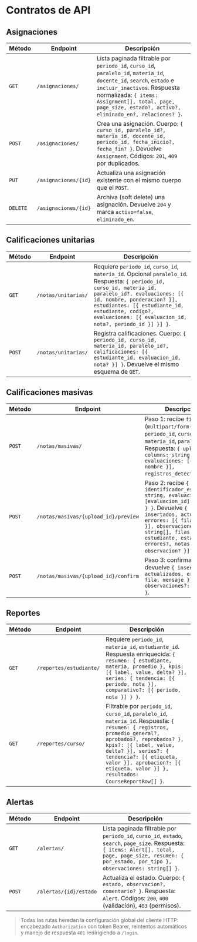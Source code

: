 # Contratos de API

## Asignaciones

| Método | Endpoint | Descripción |
| --- | --- | --- |
| `GET` | `/asignaciones/` | Lista paginada filtrable por `periodo_id`, `curso_id`, `paralelo_id`, `materia_id`, `docente_id`, `search`, `estado` e `incluir_inactivos`. Respuesta normalizada: `{ items: Assignment[], total, page, page_size, estado?, activo?, eliminado_en?, relaciones? }`. |
| `POST` | `/asignaciones/` | Crea una asignación. Cuerpo: `{ curso_id, paralelo_id?, materia_id, docente_id, periodo_id, fecha_inicio?, fecha_fin? }`. Devuelve `Assignment`. Códigos: `201`, `409` por duplicados. |
| `PUT` | `/asignaciones/{id}` | Actualiza una asignación existente con el mismo cuerpo que el `POST`. |
| `DELETE` | `/asignaciones/{id}` | Archiva (soft delete) una asignación. Devuelve `204` y marca `activo=false`, `eliminado_en`. |

## Calificaciones unitarias

| Método | Endpoint | Descripción |
| --- | --- | --- |
| `GET` | `/notas/unitarias/` | Requiere `periodo_id`, `curso_id`, `materia_id`. Opcional `paralelo_id`. Respuesta: `{ periodo_id, curso_id, materia_id, paralelo_id?, evaluaciones: [{ id, nombre, ponderacion? }], estudiantes: [{ estudiante_id, estudiante, codigo?, evaluaciones: [{ evaluacion_id, nota?, periodo_id }] }] }`. |
| `POST` | `/notas/unitarias/` | Registra calificaciones. Cuerpo: `{ periodo_id, curso_id, materia_id, paralelo_id?, calificaciones: [{ estudiante_id, evaluacion_id, nota? }] }`. Devuelve el mismo esquema de `GET`. |

## Calificaciones masivas

| Método | Endpoint | Descripción |
| --- | --- | --- |
| `POST` | `/notas/masivas/` | Paso 1: recibe `file` (`multipart/form-data`), `periodo_id`, `curso_id`, `materia_id`, `paralelo_id?`. Respuesta: `{ upload_id, columns: string[], evaluaciones: [{ id, nombre }], registros_detectados? }`. |
| `POST` | `/notas/masivas/{upload_id}/preview` | Paso 2: recibe `{ identificador_estudiante: string, evaluaciones: { [evaluacion_id]: columna } }`. Devuelve `{ insertados, actualizados, errores: [{ fila, mensaje }], observaciones?: string[], filas: [{ fila, estudiante, estado, errores?, notas, observacion? }] }`. |
| `POST` | `/notas/masivas/{upload_id}/confirm` | Paso 3: confirma carga y devuelve `{ insertados, actualizados, errores: [{ fila, mensaje }], observaciones?: string[] }`. |

## Reportes

| Método | Endpoint | Descripción |
| --- | --- | --- |
| `GET` | `/reportes/estudiante/` | Requiere `periodo_id`, `materia_id`, `estudiante_id`. Respuesta enriquecida: `{ resumen: { estudiante, materia, promedio }, kpis: [{ label, value, delta? }], series: { tendencia: [{ periodo, nota }], comparativo?: [{ periodo, nota }] } }`. |
| `GET` | `/reportes/curso/` | Filtrable por `periodo_id`, `curso_id`, `paralelo_id`, `materia_id`. Respuesta: `{ resumen: { registros, promedio_general?, aprobados?, reprobados? }, kpis?: [{ label, value, delta? }], series?: { tendencia?: [{ etiqueta, valor }], aprobacion?: [{ etiqueta, valor }] }, resultados: CourseReportRow[] }`. |

## Alertas

| Método | Endpoint | Descripción |
| --- | --- | --- |
| `GET` | `/alertas/` | Lista paginada filtrable por `periodo_id`, `curso_id`, `estado`, `search`, `page_size`. Respuesta: `{ items: Alert[], total, page, page_size, resumen: { por_estado, por_tipo }, observaciones: string[] }`. |
| `POST` | `/alertas/{id}/estado` | Actualiza el estado. Cuerpo: `{ estado, observacion?, comentario? }`. Respuesta: `Alert`. Códigos: `200`, `400` (validación), `403` (permisos). |

> Todas las rutas heredan la configuración global del cliente HTTP: encabezado `Authorization` con token Bearer, reintentos automáticos y manejo de respuesta `401` redirigiendo a `/login`.

